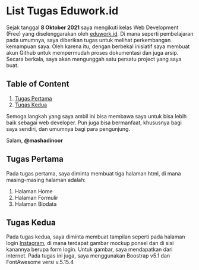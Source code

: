# List Tugas Eduwork.id

Sejak tanggal **8 Oktober 2021** saya mengikuti  kelas Web Development (Free) yang diselenggarakan oleh [eduwork.id](https://www.eduwork.id). Di mana seperti pembelajaran pada umumnya, saya diberikan tugas untuk melihat perkembangan kemampuan saya. Oleh karena itu, dengan berbekal inisiatif saya membuat akun Github untuk mempermudah proses dokumentasi dan juga arsip. Secara berkala, saya akan mengunggah satu persatu project yang saya buat. 



## Table of Content
1. [Tugas Pertama](https://github.com/mashadinoor/Eduwork.id#tugas-pertama)
2. [Tugas Kedua](https://github.com/mashadinoor/Eduwork.id#tugas-kedua)

Semoga langkah yang saya ambil ini bisa membawa saya untuk bisa lebih baik sebagai web developer. Pun juga bisa bermanfaat, khususnya bagi saya sendiri, dan umumnya bagi para pengunjung.

Salam,
**@mashadinoor**

## Tugas Pertama

Pada tugas pertama, saya diminta membuat tiga halaman html, di mana masing-masing halaman adalah:
1. Halaman Home
2. Halaman Formulir
3. Halaman Biodata

## Tugas Kedua

Pada tugas kedua, saya diminta membuat tampilan seperti pada halaman login [Instagram](https://www.instagram.com/), di mana terdapat gambar mockup ponsel dan di sisi kanannya berupa form login. Untuk gambar, saya mendapatkan dari internet. Pada tugas ini juga, saya menggunakan Boostrap v5.1 dan FontAwesome versi v.5.15.4
